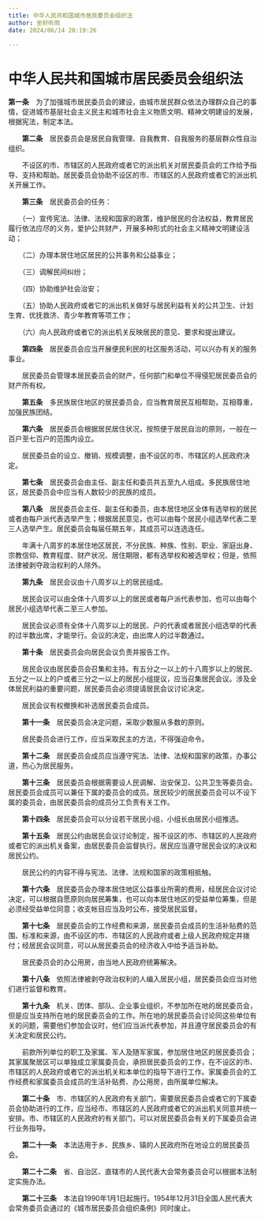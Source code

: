 ```yaml
---
title: 中华人民共和国城市居民委员会组织法
author: 坐轩听雨
date: 2024/06/14 20:19:26

---
```


# 中华人民共和国城市居民委员会组织法

​      **第一条**　为了加强城市居民委员会的建设，由城市居民群众依法办理群众自己的事情，促进城市基层社会主义民主和城市社会主义物质文明、精神文明建设的发展，根据宪法，制定本法。

　　**第二条**　居民委员会是居民自我管理、自我教育、自我服务的基层群众性自治组织。

　　不设区的市、市辖区的人民政府或者它的派出机关对居民委员会的工作给予指导、支持和帮助。居民委员会协助不设区的市、市辖区的人民政府或者它的派出机关开展工作。

　　**第三条**　居民委员会的任务：

　　（一）宣传宪法、法律、法规和国家的政策，维护居民的合法权益，教育居民履行依法应尽的义务，爱护公共财产，开展多种形式的社会主义精神文明建设活动；

　　（二）办理本居住地区居民的公共事务和公益事业；

　　（三）调解民间纠纷；

　　（四）协助维护社会治安；

　　（五）协助人民政府或者它的派出机关做好与居民利益有关的公共卫生、计划生育、优抚救济、青少年教育等项工作；

　　（六）向人民政府或者它的派出机关反映居民的意见、要求和提出建议。

　　**第四条**　居民委员会应当开展便民利民的社区服务活动，可以兴办有关的服务事业。

　　居民委员会管理本居民委员会的财产，任何部门和单位不得侵犯居民委员会的财产所有权。

　　**第五条**　多民族居住地区的居民委员会，应当教育居民互相帮助，互相尊重，加强民族团结。

　　**第六条**　居民委员会根据居民居住状况，按照便于居民自治的原则，一般在一百户至七百户的范围内设立。

　　居民委员会的设立、撤销、规模调整，由不设区的市、市辖区的人民政府决定。

　　**第七条**　居民委员会由主任、副主任和委员共五至九人组成。多民族居住地区，居民委员会中应当有人数较少的民族的成员。

　　**第八条**　居民委员会主任、副主任和委员，由本居住地区全体有选举权的居民或者由每户派代表选举产生；根据居民意见，也可以由每个居民小组选举代表二至三人选举产生。居民委员会每届任期五年，其成员可以连选连任。

　　年满十八周岁的本居住地区居民，不分民族、种族、性别、职业、家庭出身、宗教信仰、教育程度、财产状况、居住期限，都有选举权和被选举权；但是，依照法律被剥夺政治权利的人除外。

　　**第九条**　居民会议由十八周岁以上的居民组成。

　　居民会议可以由全体十八周岁以上的居民或者每户派代表参加，也可以由每个居民小组选举代表二至三人参加。

　　居民会议必须有全体十八周岁以上的居民、户的代表或者居民小组选举的代表的过半数出席，才能举行。会议的决定，由出席人的过半数通过。

　　**第十条**　居民委员会向居民会议负责并报告工作。

　　居民会议由居民委员会召集和主持。有五分之一以上的十八周岁以上的居民、五分之一以上的户或者三分之一以上的居民小组提议，应当召集居民会议。涉及全体居民利益的重要问题，居民委员会必须提请居民会议讨论决定。

　　居民会议有权撤换和补选居民委员会成员。

　　**第十一条**　居民委员会决定问题，采取少数服从多数的原则。

　　居民委员会进行工作，应当采取民主的方法，不得强迫命令。

　　**第十二条**　居民委员会成员应当遵守宪法、法律、法规和国家的政策，办事公道，热心为居民服务。

　　**第十三条**　居民委员会根据需要设人民调解、治安保卫、公共卫生等委员会。居民委员会成员可以兼任下属的委员会的成员。居民较少的居民委员会可以不设下属的委员会，由居民委员会的成员分工负责有关工作。

　　**第十四条**　居民委员会可以分设若干居民小组，小组长由居民小组推选。

　　**第十五条**　居民公约由居民会议讨论制定，报不设区的市、市辖区的人民政府或者它的派出机关备案，由居民委员会监督执行。居民应当遵守居民会议的决议和居民公约。

　　居民公约的内容不得与宪法、法律、法规和国家的政策相抵触。

　　**第十六条**　居民委员会办理本居住地区公益事业所需的费用，经居民会议讨论决定，可以根据自愿原则向居民筹集，也可以向本居住地区的受益单位筹集，但是必须经受益单位同意；收支帐目应当及时公布，接受居民监督。

　　**第十七条**　居民委员会的工作经费和来源，居民委员会成员的生活补贴费的范围、标准和来源，由不设区的市、市辖区的人民政府或者上级人民政府规定并拨付；经居民会议同意，可以从居民委员会的经济收入中给予适当补助。

　　居民委员会的办公用房，由当地人民政府统筹解决。

　　**第十八条**　依照法律被剥夺政治权利的人编入居民小组，居民委员会应当对他们进行监督和教育。

　　**第十九条**　机关、团体、部队、企业事业组织，不参加所在地的居民委员会，但是应当支持所在地的居民委员会的工作。所在地的居民委员会讨论同这些单位有关的问题，需要他们参加会议时，他们应当派代表参加，并且遵守居民委员会的有关决定和居民公约。

　　前款所列单位的职工及家属、军人及随军家属，参加居住地区的居民委员会；其家属聚居区可以单独成立家属委员会，承担居民委员会的工作，在不设区的市、市辖区的人民政府或者它的派出机关和本单位的指导下进行工作。家属委员会的工作经费和家属委员会成员的生活补贴费、办公用房，由所属单位解决。

　　**第二十条**　市、市辖区的人民政府有关部门，需要居民委员会或者它的下属委员会协助进行的工作，应当经市、市辖区的人民政府或者它的派出机关同意并统一安排。市、市辖区的人民政府的有关部门，可以对居民委员会有关的下属委员会进行业务指导。

　　**第二十一条**　本法适用于乡、民族乡、镇的人民政府所在地设立的居民委员会。

　　**第二十二条**　省、自治区、直辖市的人民代表大会常务委员会可以根据本法制定实施办法。

　　**第二十三条**　本法自1990年1月1日起施行。1954年12月31日全国人民代表大会常务委员会通过的《城市居民委员会组织条例》同时废止。